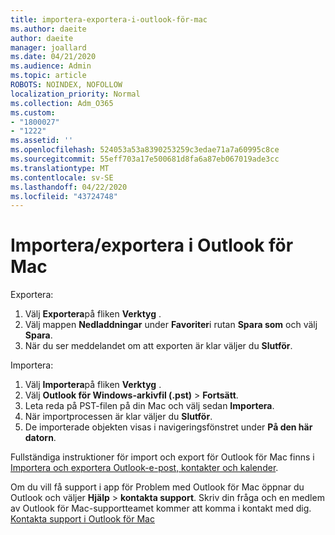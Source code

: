 ```yaml
---
title: importera-exportera-i-outlook-för-mac
ms.author: daeite
author: daeite
manager: joallard
ms.date: 04/21/2020
ms.audience: Admin
ms.topic: article
ROBOTS: NOINDEX, NOFOLLOW
localization_priority: Normal
ms.collection: Adm_O365
ms.custom:
- "1800027"
- "1222"
ms.assetid: ''
ms.openlocfilehash: 524053a53a8390253259c3edae71a7a60995c8ce
ms.sourcegitcommit: 55eff703a17e500681d8fa6a87eb067019ade3cc
ms.translationtype: MT
ms.contentlocale: sv-SE
ms.lasthandoff: 04/22/2020
ms.locfileid: "43724748"
---
```

# <a name="importexport-in-outlook-for-mac"></a>Importera/exportera i Outlook för Mac 

Exportera:
1. Välj **Exportera**på fliken **Verktyg** .
2. Välj mappen **Nedladdningar** under **Favoriter**i rutan **Spara som** och välj **Spara**.
3. När du ser meddelandet om att exporten är klar väljer du **Slutför**.

Importera:
1. Välj **Importera**på fliken **Verktyg** .
2. Välj **Outlook för Windows-arkivfil (.pst)** > **Fortsätt**.
3. Leta reda på PST-filen på din Mac och välj sedan **Importera**.
4. När importprocessen är klar väljer du **Slutför**.
5. De importerade objekten visas i navigeringsfönstret under **På den här datorn**.

Fullständiga instruktioner för import och export för Outlook för Mac finns i [Importera och exportera Outlook-e-post, kontakter och kalender](https://support.office.com/article/92577192-3881-4502-b79d-c3bbada6c8ef#ID0EAACAAA=Mac). 

Om du vill få support i app för Problem med Outlook för Mac öppnar du Outlook och väljer **Hjälp** > **kontakta support**. Skriv din fråga och en medlem av Outlook för Mac-supportteamet kommer att komma i kontakt med dig. [Kontakta support i Outlook för Mac](https://go.microsoft.com/fwlink/?linkid=2002400&clcid=0x409)